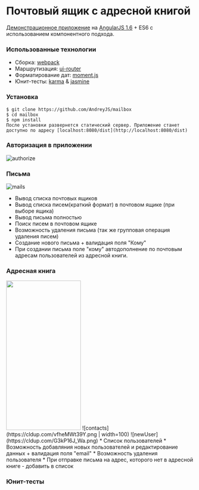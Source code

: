 # Почтовый ящик с адресной книгой
[Демонстрационное приложение](https://andreyjs.github.io) на [AngularJS 1.6](https://angularjs.org/) + ES6 с использованием компонентного подхода.

### Использованные технологии
 * Сборка: [webpack](http://webpack.github.io/)
 * Маршрутизация: [ui-router](https://ui-router.github.io/)
 * Форматирование дат: [moment.js](https://momentjs.com/)
 * Юнит-тесты: [karma](https://karma-runner.github.io/1.0/index.html) & [jasmine](https://jasmine.github.io/)
 
### Установка
```
$ git clone https://github.com/AndreyJS/mailbox
$ cd mailbox
$ npm install
После установки развернется статический сервер. Приложение станет доступно по адресу [localhost:8080/dist](http://localhost:8080/dist)
```

### Авторизация в приложении 
![authorize](https://cldup.com/kc5RGeEAC0.png)

### Письма
![mails](https://cldup.com/7SXjLf7AZo.png)
 * Вывод списка почтовых ящиков 
 * Вывод списка писем(краткий формат) в почтовом ящике (при выборе ящика) 
 * Вывод письма полностью 
 * Поиск писем в почтовом ящике 
 * Возможность удаления письма (так же групповая операция удаления писем) 
 * Создание нового письма + валидация поля "Кому"
 * При создании письма поле "кому" автодополнение по почтовым адресам пользователей из адресной книги. 

### Адресная книга
<img src="https://cldup.com/vfheMWt39Y.png" data-canonical-src="https://cldup.com/vfheMWt39Y.png" width="200" height="400" />
![contacts](https://cldup.com/vfheMWt39Y.png | width=100) ![newUser](https://cldup.com/G3kP16J_Wa.png)
 * Список пользователей 
 * Возможность добавляния новых пользователей и редактирование данных + валидация поля "email" 
 * Возможность удаления пользователя 
 * При отправке письма на адрес, которого нет в адресной книге - добавить в список 

### Юнит-тесты

